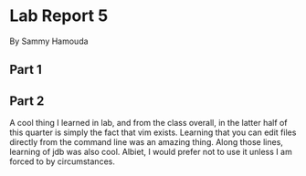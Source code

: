 # Lab Report 5

By Sammy Hamouda

## Part 1




## Part 2

A cool thing I learned in lab, and from the class overall, in the latter half of this quarter is simply the fact that vim exists. Learning that you can edit files directly from the command line was an amazing thing. Along those lines, learning of jdb was also cool. Albiet, I would prefer not to use it unless I am forced to by circumstances. 
